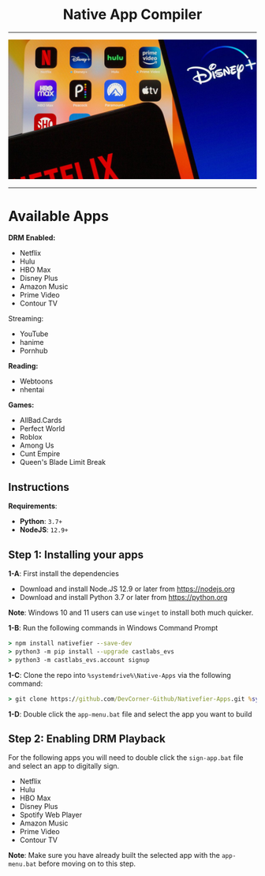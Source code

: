 <div>
<div align="center">
 <h1>Native App Compiler</h1>
 <hr />
 <img src="banner.jpg" widht=100%></img>
 <hr />
 </div>

 <h1>Available Apps</h1>

  <b>DRM Enabled:</b>

   * Netflix
   * Hulu
   * HBO Max
   * Disney Plus
   * Amazon Music
   * Prime Video
   * Contour TV

  <g>Streaming:</b>

   * YouTube
   * hanime
   * Pornhub

  <b>Reading:</b>

   * Webtoons
   * nhentai

  <b>Games:</b>

   * AllBad.Cards
   * Perfect World
   * Roblox
   * Among Us
   * Cunt Empire
   * Queen's Blade Limit Break

 <h2>Instructions</h2>

 <p><b>Requirements</b>:</p>

  * <b>Python</b>: `3.7+`
  * <b>NodeJS</b>: `12.9+`

 <h2>Step 1: Installing your apps</h2>


 <p><b>1-A</b>: First install the dependencies</p>

   * Download and install Node.JS 12.9 or later from https://nodejs.org
   * Download and install Python 3.7 or later from https://python.org

   <b>Note</b>: Windows 10 and 11 users can use `winget` to install both much quicker.


  <p><b>1-B</b>: Run the following commands in Windows Command Prompt</p>

  ```bat
  > npm install nativefier --save-dev
  > python3 -m pip install --upgrade castlabs_evs
  > python3 -m castlabs_evs.account signup
  ```

 <p><b>1-C</b>: Clone the repo into <code>%systemdrive%\Native-Apps</code> via the following command:</p>

 ```bat
 > git clone https://github.com/DevCorner-Github/Nativefier-Apps.git %systemdrive%\Native-Apps
 ```

 <p><b>1-D</b>: Double click the <code>app-menu.bat</code> file and select the app you want to build</p>

 <h2>Step 2: Enabling DRM Playback</h2>

 <p>For the following apps you will need to double click the <code>sign-app.bat</code> file and select an app to digitally sign.</p>

  * Netflix
  * Hulu
  * HBO Max
  * Disney Plus
  * Spotify Web Player
  * Amazon Music
  * Prime Video
  * Contour TV

<p><b>Note</b>: Make sure you have already built the selected app with the <code>app-menu.bat</code> before moving on to this step.</p>

</div>
